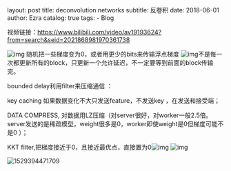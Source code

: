 layout:     post
title:      deconvolution networks 
subtitle:   反卷积
date:       2018-06-01
author:     Ezra
catalog: true
tags:
    - Blog

视频链接：<https://www.bilibili.com/video/av19193624?from=search&seid=2021868981970361738> 





![img](file:///C:/Users/Ezra/AppData/Local/Temp/enhtmlclip/Image(3).png) 随机把一些梯度变为0，或者用更少的bits来传输浮点梯度 ![img](file:///C:/Users/Ezra/AppData/Local/Temp/enhtmlclip/Image(4).png)不是每一次都更新所有的block，只更新一个允许延迟，不一定要等到前面的block传输完。

bounded delay利用filter来压缩通信 ：

key caching 如果数据变化不大只发送feature，不发送key ，在发送和接受端；

DATA COMPRESS, 对数据用LZ压缩（对server很好，对worker一般2.5倍。server发送的是稀疏模型，weight很多是0，worker即使weight是0但梯度可能不是0 ）；

KKT filter,把梯度接近于0，且接近最优点，直接置为0![img](file:///C:/Users/Ezra/AppData/Local/Temp/enhtmlclip/Image(5).png) ![img](file:///C:/Users/Ezra/AppData/Local/Temp/enhtmlclip/Image(6).png)   

![1529394471709](C:\Users\Ezra\AppData\Local\Temp\1529394471709.png)